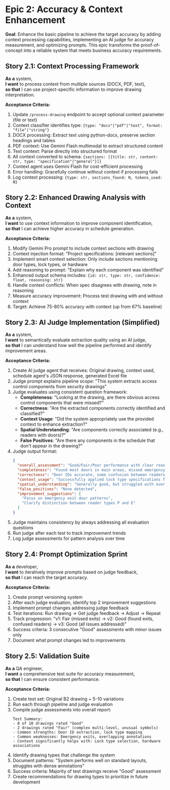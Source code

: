 # Epic 2: Accuracy & Context Enhancement

**Goal**: Enhance the basic pipeline to achieve the target accuracy by adding context processing capabilities, implementing an AI judge for accuracy measurement, and optimizing prompts. This epic transforms the proof-of-concept into a reliable system that meets business accuracy requirements.

## Story 2.1: Context Processing Framework

**As a** system,  
**I want** to process context from multiple sources (DOCX, PDF, text),  
**so that** I can use project-specific information to improve drawing interpretation.

**Acceptance Criteria:**
1. Update `/process-drawing` endpoint to accept optional context parameter (file or text)
2. Context classifier identifies type: `{type: "docx"|"pdf"|"text", format: "file"|"string"}`
3. DOCX processing: Extract text using python-docx, preserve section headings and tables
4. PDF context: Use Gemini Flash multimodal to extract structured content
5. Text context: Parse directly into structured format
6. All context converted to schema: `{sections: [{title: str, content: str, type: "specification"|"general"}]}`
7. Context agent uses Gemini Flash for cost-efficient processing
8. Error handling: Gracefully continue without context if processing fails
9. Log context processing: `{type: str, sections_found: N, tokens_used: N}`

## Story 2.2: Enhanced Drawing Analysis with Context

**As a** system,  
**I want** to use context information to improve component identification,  
**so that** I can achieve higher accuracy in schedule generation.

**Acceptance Criteria:**
1. Modify Gemini Pro prompt to include context sections with drawing
2. Context injection format: "Project specifications: [relevant sections]"
3. Implement smart context selection: Only include sections mentioning door types, lock types, or hardware
4. Add reasoning to prompt: "Explain why each component was identified"
5. Enhanced output schema includes: `{id: str, type: str, confidence: float, reasoning: str}`
6. Handle context conflicts: When spec disagrees with drawing, note in reasoning
7. Measure accuracy improvement: Process test drawing with and without context
8. Target: Achieve 75-80% accuracy with context (up from 67% baseline)

## Story 2.3: AI Judge Implementation (Simplified)

**As a** system,  
**I want** to semantically evaluate extraction quality using an AI judge,  
**so that** I can understand how well the pipeline performed and identify improvement areas.

**Acceptance Criteria:**
1. Create AI judge agent that receives: Original drawing, context used, schedule agent's JSON response, generated Excel file
2. Judge prompt explains pipeline scope: "This system extracts access control components from security drawings"
3. Judge evaluates using consistent question framework:
   - **Completeness**: "Looking at the drawing, are there obvious access control components that were missed?"
   - **Correctness**: "Are the extracted components correctly identified and classified?"
   - **Context Usage**: "Did the system appropriately use the provided context to enhance extraction?"
   - **Spatial Understanding**: "Are components correctly associated (e.g., readers with doors)?"
   - **False Positives**: "Are there any components in the schedule that don't appear in the drawing?"
4. Judge output format:
   ```json
   {
     "overall_assessment": "Good/Fair/Poor performance with clear reasoning",
     "completeness": "Found most doors in main areas, missed emergency exits on east side",
     "correctness": "Door IDs accurate, some confusion between readers and exit buttons",
     "context_usage": "Successfully applied lock type specifications from context",
     "spatial_understanding": "Generally good, but struggled with overlapping annotations",
     "false_positives": "None detected",
     "improvement_suggestions": [
       "Focus on emergency exit door patterns",
       "Clarify distinction between reader types P and E"
     ]
   }
   ```
5. Judge maintains consistency by always addressing all evaluation questions
6. Run judge after each test to track improvement trends
7. Log judge assessments for pattern analysis over time

## Story 2.4: Prompt Optimization Sprint

**As a** developer,  
**I want** to iteratively improve prompts based on judge feedback,  
**so that** I can reach the target accuracy.

**Acceptance Criteria:**
1. Create prompt versioning system
2. After each judge evaluation, identify top 2 improvement suggestions
3. Implement prompt changes addressing judge feedback
4. Test iterations: Run drawing → Get judge feedback → Adjust → Repeat
5. Track progression: "v1: Fair (missed exits) → v2: Good (found exits, confused readers) → v3: Good (all issues addressed)"
6. Success criteria: 3 consecutive "Good" assessments with minor issues only
7. Document what prompt changes led to improvements

## Story 2.5: Validation Suite

**As a** QA engineer,  
**I want** a comprehensive test suite for accuracy measurement,  
**so that** I can ensure consistent performance.

**Acceptance Criteria:**
1. Create test set: Original B2 drawing + 5-10 variations
2. Run each through pipeline and judge evaluation
3. Compile judge assessments into overall report:
   ```
   Test Summary:
   - 8 of 10 drawings rated "Good"
   - 2 drawings rated "Fair" (complex multi-level, unusual symbols)
   - Common strengths: Door ID extraction, lock type mapping
   - Common weaknesses: Emergency exits, overlapping annotations
   - Context significantly helps with: Lock type selection, hardware associations
   ```
4. Identify drawing types that challenge the system
5. Document patterns: "System performs well on standard layouts, struggles with dense annotations"
6. Success criteria: Majority of test drawings receive "Good" assessment
7. Create recommendations for drawing types to prioritize in future development
